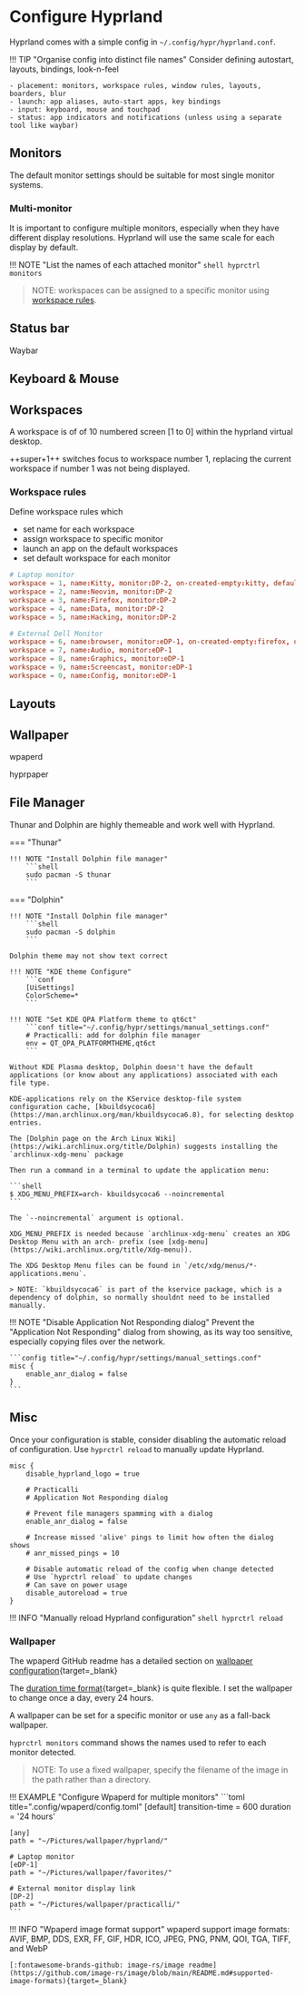 # Configure Hyprland

Hyprland comes with a simple config in `~/.config/hypr/hyprland.conf`.

!!! TIP "Organise config into distinct file names"
    Consider defining autostart, layouts, bindings, look-n-feel

    - placement: monitors, workspace rules, window rules, layouts, boarders, blur
    - launch: app aliases, auto-start apps, key bindings
    - input: keyboard, mouse and touchpad
    - status: app indicators and notifications (unless using a separate tool like waybar)


## Monitors

The default monitor settings should be suitable for most single monitor systems.



### Multi-monitor

It is important to configure multiple monitors, especially when they have different display resolutions.  Hyprland will use the same scale for each display by default.


!!! NOTE "List the names of each attached monitor"
    ```shell
    hyprctrl monitors
    ```

> NOTE: workspaces can be assigned to a specific monitor using [workspace rules](#workspace-rules).


## Status bar

Waybar


## Keyboard & Mouse


## Workspaces

A workspace is of of 10 numbered screen [1 to 0] within the hyprland virtual desktop.

++super+1++ switches focus to workspace number 1, replacing the current workspace if number 1 was not being displayed.

### Workspace rules

Define workspace rules which

- set name for each workspace
- assign workspace to specific monitor
- launch an app on the default workspaces
- set default workspace for each monitor


```conf
# Laptop monitor
workspace = 1, name:Kitty, monitor:DP-2, on-created-empty:kitty, default:true
workspace = 2, name:Neovim, monitor:DP-2
workspace = 3, name:Firefox, monitor:DP-2
workspace = 4, name:Data, monitor:DP-2
workspace = 5, name:Hacking, monitor:DP-2

# External Dell Monitor
workspace = 6, name:browser, monitor:eDP-1, on-created-empty:firefox, default:true
workspace = 7, name:Audio, monitor:eDP-1
workspace = 8, name:Graphics, monitor:eDP-1
workspace = 9, name:Screencast, monitor:eDP-1
workspace = 0, name:Config, monitor:eDP-1
```


## Layouts


## Wallpaper

wpaperd

hyprpaper


## File Manager

Thunar and Dolphin are highly themeable and work well with Hyprland.

=== "Thunar"

    !!! NOTE "Install Dolphin file manager"
        ```shell
        sudo pacman -S thunar
        ```

=== "Dolphin"

    !!! NOTE "Install Dolphin file manager"
        ```shell
        sudo pacman -S dolphin
        ```

    Dolphin theme may not show text correct

    !!! NOTE "KDE theme Configure"
        ```conf
        [UiSettings]
        ColorScheme=*
        ```

    !!! NOTE "Set KDE QPA Platform theme to qt6ct"
        ```conf title="~/.config/hypr/settings/manual_settings.conf"
        # Practicalli: add for dolphin file manager
        env = QT_QPA_PLATFORMTHEME,qt6ct
        ```

    Without KDE Plasma desktop, Dolphin doesn't have the default applications (or know about any applications) associated with each file type.

    KDE-applications rely on the KService desktop-file system configuration cache, [kbuildsycoca6](https://man.archlinux.org/man/kbuildsycoca6.8), for selecting desktop entries.

    The [Dolphin page on the Arch Linux Wiki](https://wiki.archlinux.org/title/Dolphin) suggests installing the `archlinux-xdg-menu` package

    Then run a command in a terminal to update the application menu:

    ```shell
    $ XDG_MENU_PREFIX=arch- kbuildsycoca6 --noincremental
    ```

    The `--noincremental` argument is optional.

    XDG_MENU_PREFIX is needed because `archlinux-xdg-menu` creates an XDG Desktop Menu with an arch- prefix (see [xdg-menu](https://wiki.archlinux.org/title/Xdg-menu)).

    The XDG Desktop Menu files can be found in `/etc/xdg/menus/*-applications.menu`.

    > NOTE: `kbuildsycoca6` is part of the kservice package, which is a dependency of dolphin, so normally shouldnt need to be installed manually.


!!! NOTE "Disable Application Not Responding dialog"
    Prevent the "Application Not Responding" dialog from showing, as its way too sensitive, especially copying files over the network.

    ```config title="~/.config/hypr/settings/manual_settings.conf"
    misc {
        enable_anr_dialog = false
    }
    ```



## Misc

Once your configuration is stable, consider disabling the automatic reload of configuration.  Use `hyprctrl reload` to manually update Hyprland.

```config
misc {
    disable_hyprland_logo = true

    # Practicalli
    # Application Not Responding dialog

    # Prevent file managers spamming with a dialog
    enable_anr_dialog = false

    # Increase missed 'alive' pings to limit how often the dialog shows
    # anr_missed_pings = 10

    # Disable automatic reload of the config when change detected
    # Use `hyprctrl reload` to update changes
    # Can save on power usage
    disable_autoreload = true
}
```

!!! INFO "Manually reload Hyprland configuration"
    ```shell
    hyprctrl reload
    ```

### Wallpaper

The wpaperd GitHub readme has a detailed section on [wallpaper configuration](https://github.com/danyspin97/wpaperd?tab=readme-ov-file#wallpaper-configuration){target=_blank}

The [duration time format](https://docs.rs/humantime/latest/humantime/fn.parse_duration.html){target=_blank} is quite flexible.  I set the wallpaper to change once a day, every 24 hours.

A wallpaper can be set for a specific monitor or use `any` as a fall-back wallpaper.

`hyprctrl monitors` command shows the names used to refer to each monitor detected.

> NOTE: To use a fixed wallpaper, specify the filename of the image in the path rather than a directory.

!!! EXAMPLE "Configure Wpaperd for multiple monitors"
    ```toml title=".config/wpaperd/config.toml"
    [default]
    transition-time = 600
    duration = '24 hours'

    [any]
    path = "~/Pictures/wallpaper/hyprland/"

    # Laptop monitor
    [eDP-1]
    path = "~/Pictures/wallpaper/favorites/"

    # External monitor display link
    [DP-2]
    path = "~/Pictures/wallpaper/practicalli/"
    ```

!!! INFO "Wpaperd image format support"
    wpaperd support image formats: AVIF, BMP, DDS, EXR, FF, GIF, HDR, ICO, JPEG, PNG, PNM, QOI, TGA, TIFF, and WebP

    [:fontawesome-brands-github: image-rs/image readme](https://github.com/image-rs/image/blob/main/README.md#supported-image-formats){target=_blank}
